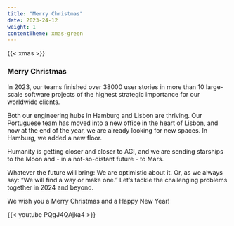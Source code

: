 ```yaml
---
title: "Merry Christmas"
date: 2023-24-12
weight: 1
contentTheme: xmas-green
---
```


{{< xmas >}}

### Merry Christmas

In 2023, our teams finished over 38000 user stories in more than 10 large-scale software projects of the highest strategic importance for our worldwide clients.

Both our engineering hubs in Hamburg and Lisbon are thriving. Our Portuguese team has moved into a new office in the heart of Lisbon, and now at the end of the year, we are already looking for new spaces. In Hamburg, we added a new floor.

Humanity is getting closer and closer to AGI, and we are sending starships to the Moon and - in a not-so-distant future - to Mars.

Whatever the future will bring: We are optimistic about it.
Or, as we always say: “We will find a way or make one.”
Let’s tackle the challenging problems together in 2024 and beyond.

We wish you a Merry Christmas and a Happy New Year!

{{< youtube PQgJ4QAjka4 >}}
